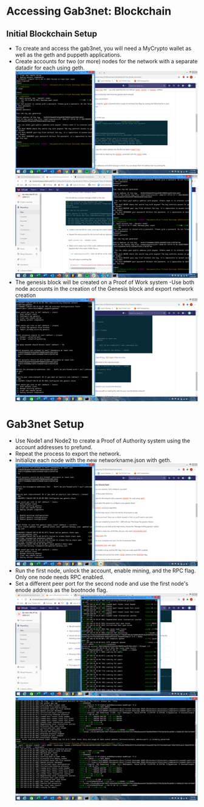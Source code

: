 # Accessing Gab3net: Blockchain
## Initial Blockchain Setup
- To create and access the gab3net, you will need a MyCrypto wallet as well as the geth and puppeth applications.
- Create accounts for two (or more) nodes for the network with a separate datadir for each using geth.
![custom-node](Screenshots/Node1.png)
![custom-node](Screenshots/Node2.png)
- The genesis block will be created on a Proof of Work system
-Use both node accounts in the creation of the Genesis block and export network creation
![custom-node](Screenshots/Genesis_Creation.png)
# Gab3net Setup
- Use Node1 and Node2 to create a Proof of Authority system using the account addresses to prefund.
- Repeat the process to export the network.
- Initialize each node with the new networkname.json with geth.
![custom-node](Screenshots/gab3net_setup.png)
- Run the first node, unlock the account, enable mining, and the RPC flag. Only one node needs RPC enabled.
- Set a different peer port for the second node and use the first node's enode address as the bootnode flag.
![custom-node](Screenshots/Mining_Node11_Running.png)
![custom-node](Screenshots/Node22_Running.png)


